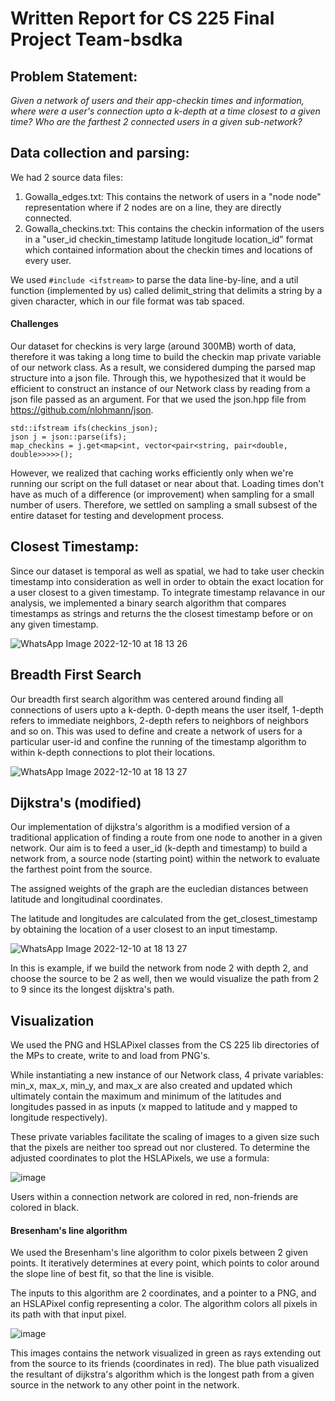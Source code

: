 # Written Report for CS 225 Final Project Team-bsdka

## Problem Statement:

*Given a network of users and their app-checkin times and information, where were a user's connection upto a k-depth at a time closest to a given time?
Who are the farthest 2 connected users in a given sub-network?*

## Data collection and parsing:

We had 2 source data files:
1. Gowalla_edges.txt: This contains the network of users in a "node node" representation where if 2 nodes are on a line, they are directly connected.
2. Gowalla_checkins.txt: This contains the checkin information of the users in a "user_id checkin_timestamp latitude longitude location_id" format
which contained information about the checkin times and locations of every user.

We used ``` #include <ifstream> ``` to parse the data line-by-line, and a util function (implemented by us) called delimit_string that delimits a string by a given
character, which in our file format was tab spaced.

#### Challenges
Our dataset for checkins is very large (around 300MB) worth of data, therefore it was taking a long time to build the checkin map private variable of our network class.
As a result, we considered dumping the parsed map structure into a json file. Through this, we hypothesized that it would be efficient to construct an instance
of our Network class by reading from a json file passed as an argument.
For that we used the json.hpp file from https://github.com/nlohmann/json.
```
std::ifstream ifs(checkins_json);
json j = json::parse(ifs);
map_checkins = j.get<map<int, vector<pair<string, pair<double, double>>>>>();
```
However, we realized that caching works efficiently only when we're running our script on the full dataset or near about that. Loading times don't have as much of a
difference (or improvement) when sampling for a small number of users.
Therefore, we settled on sampling a small subsest of the entire dataset for testing and development process.

## Closest Timestamp:

Since our dataset is temporal as well as spatial, we had to take user checkin timestamp into consideration as well in order to obtain the exact location for a user
closest to a given timestamp.
To integrate timestamp relavance in our analysis, we implemented a binary search algorithm that compares timestamps as strings and returns the the closest timestamp
before or on any given timestamp.

![WhatsApp Image 2022-12-10 at 18 13 26](https://user-images.githubusercontent.com/81874557/206880473-eb8a616e-44f2-4cb4-90d4-74f7d78547c3.jpg)


## Breadth First Search
Our breadth first search algorithm was centered around finding all connections of users upto a k-depth. 0-depth means the user itself, 1-depth refers to immediate neighbors, 2-depth refers to neighbors of neighbors and so on. This was used to define and create a network of users for a particular user-id and confine the running of the timestamp algorithm to within k-depth connections to plot their locations.

![WhatsApp Image 2022-12-10 at 18 13 27](https://user-images.githubusercontent.com/81874557/206880485-12430a8e-d9a2-45e3-9f38-7c25f6b77928.jpg)

## Dijkstra's (modified)
Our implementation of dijkstra's algorithm is a modified version of a traditional application of finding a route from one node to another in a given network. Our aim is to feed a user_id (k-depth and timestamp) to build a network from, a source node (starting point) within the network to evaluate the farthest point from the source.

The assigned weights of the graph are the eucledian distances between latitude and longitudinal coordinates.

The latitude and longitudes are calculated from the get_closest_timestamp by obtaining the location of a user closest to an input timestamp.

![WhatsApp Image 2022-12-10 at 18 13 27](https://user-images.githubusercontent.com/81874557/206880669-21cabeb0-d42b-4a93-b363-cbbdbdf85035.jpg)

In this is example, if we build the network from node 2 with depth 2, and choose the source to be 2 as well, then we would visualize the path from 2 to 9 since its the longest dijsktra's path.

## Visualization

We used the PNG and HSLAPixel classes from the CS 225 lib directories of the MPs to create, write to and load from PNG's.

While instantiating a new instance of our Network class, 4 private variables: min_x, max_x, min_y, and max_x are also created and updated which ultimately contain the maximum and minimum of the latitudes and longitudes passed in as inputs (x mapped to latitude and y mapped to longitude respectively).

These private variables facilitate the scaling of images to a given size such that the pixels are neither too spread out nor clustered.
To determine the adjusted coordinates to plot the HSLAPixels, we use a formula:

![image](https://user-images.githubusercontent.com/81874557/206881363-1dfdb53f-c2ec-4228-a95f-90df18e7c004.png)

Users within a connection network are colored in red, non-friends are colored in black.

#### Bresenham's line algorithm

We used the Bresenham's line algorithm to color pixels between 2 given points. It iteratively determines at every point, which points to color around the slope line of best fit, so that the line is visible.

The inputs to this algorithm are 2 coordinates, and a pointer to a PNG, and an HSLAPixel config representing a color. The algorithm colors all pixels in its path with that input pixel.

![image](https://user-images.githubusercontent.com/81874557/206881873-2a01a255-b8d6-4183-8971-740022a41d79.png)

This images contains the network visualized in green as rays extending out from the source to its friends (coordinates in red). The blue path visualized the resultant of dijkstra's algorithm which is the longest path from a given source in the network to any other point in the network.





